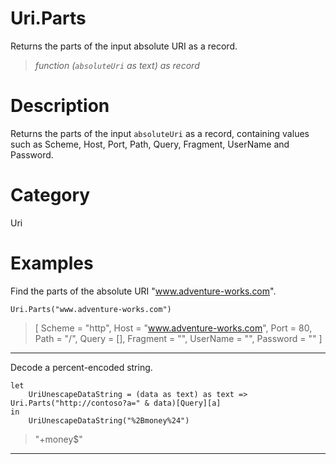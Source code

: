 ﻿# Uri.Parts
Returns the parts of the input absolute URI as a record.
> _function (<code>absoluteUri</code> as text) as record_
# Description 
Returns the parts of the input <code>absoluteUri</code> as a record, containing values such as Scheme, Host, Port, Path, Query, Fragment, UserName and Password.

# Category 
Uri
# Examples 
Find the parts of the absolute URI "www.adventure-works.com".
```
Uri.Parts("www.adventure-works.com")
```
> [ Scheme = "http",
    Host = "www.adventure-works.com",
    Port = 80,
    Path = "/",
    Query = [],
    Fragment = "",
    UserName = "",
    Password = "" ]
***
Decode a percent-encoded string.
```
let 
    UriUnescapeDataString = (data as text) as text => Uri.Parts("http://contoso?a=" & data)[Query][a]
in
    UriUnescapeDataString("%2Bmoney%24")
```
> "+money$"
***
